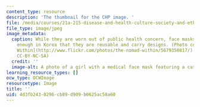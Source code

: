 ```yaml
---
content_type: resource
description: 'The thumbnail for the CHP image. '
file: /media/courses/21a-215-disease-and-health-culture-society-and-ethics-spring-2012/4d3fb2430296cb89d909b0625ac58a60_21a-215s12-th.jpg
file_type: image/jpeg
image_metadata:
  caption: While they are worn out of public health concern, face masks are common
    enough in Korea that they are reusable and carry designs. (Photo courtesy of [Nomad
    Within](http://www.flickr.com/photos/the-nomad-within/5679350817/) on Flickr.
    CC-BY-NC-SA)
  credit: ''
  image-alt: A photo of a girl with a medical face mask featuring a cat.
learning_resource_types: []
ocw_type: OCWImage
resourcetype: Image
title: ''
uid: 4d3fb243-0296-cb89-d909-b0625ac58a60
---
```

